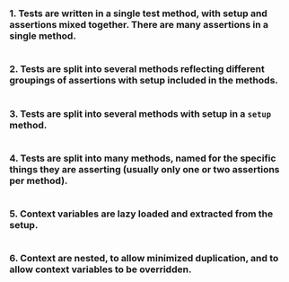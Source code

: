 
### 1. Tests are written in a single test method, with setup and assertions mixed together. There are many assertions in a single method.
```csharp

```

### 2. Tests are split into several methods reflecting different groupings of assertions with setup included in the methods.
```csharp

```

### 3. Tests are split into several methods with setup in a `setup` method.
```csharp

```

### 4. Tests are split into many methods, named for the specific things they are asserting (usually only one or two assertions per method).
```csharp

```

### 5. Context variables are lazy loaded and extracted from the setup.
```csharp

```

### 6. Context are nested, to allow minimized duplication, and to allow context variables to be overridden.
```csharp

```
